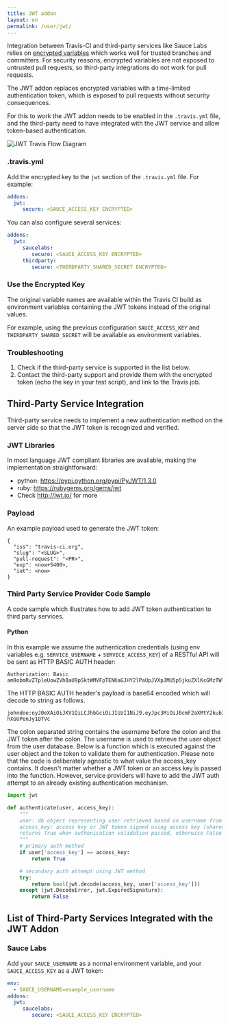 ```yaml
---
title: JWT addon
layout: en
permalink: /user/jwt/
---
```


Integration between Travis-CI and third-party services like Sauce Labs relies
on [encrypted variables](http://docs.travis-ci.com/user/environment-variables/#Encrypted-Variables)
which works well for trusted branches and committers. For security reasons,
encrypted variables are not exposed to untrusted pull requests, so third-party
integrations do not work for pull requests.

The JWT addon replaces encrypted variables with a time-limited authentication
token, which is exposed to pull requests without security consequences.

For this to work the JWT addon needs to be enabled in the `.travis.yml` file,
and the third-party need to have integrated with the JWT service and allow
token-based authentication.

<img src="../images/travis_jwt.svg" alt="JWT Travis Flow Diagram">


### .travis.yml

Add the encrypted key to the `jwt` section of the `.travis.yml`
file. For example:

```yml
addons:
  jwt:
     secure: <SAUCE_ACCESS_KEY ENCRYPTED>
```

You can also configure several services:

```yml
addons:
  jwt:
     saucelabs:
        secure: <SAUCE_ACCESS_KEY ENCRYPTED>
     thirdparty:
        secure: <THIRDPARTY_SHARED_SECRET ENCRYPTED>
```

### Use the Encrypted Key

The original variable names are available within the Travis CI build as
environment variables containing the JWT tokens instead of the original values.

For example, using the previous configuration `SAUCE_ACCESS_KEY` and
`THIRDPARTY_SHARED_SECRET` will be available as environment variables.

### Troubleshooting

1. Check if the third-party service is supported in the list below.
2. Contact the third-party support and provide them with the encrypted token (echo the key in your test script), and link to the Travis job.

## Third-Party Service Integration

Third-party service needs to implement a new authentication method on the server side so that the JWT token is recognized and verified.

### JWT Libraries

In most language JWT compliant libraries are available, making the implementation straightforward:

- python: https://pypi.python.org/pypi/PyJWT/1.3.0
- ruby: https://rubygems.org/gems/jwt
- Check http://jwt.io/ for more

### Payload

An example payload used to generate the JWT token:
```
{
  "iss": "travis-ci.org",
  "slug": "<SLUG>",
  "pull-request": "<PR>",
  "exp": <now+5400>,
  "iat": <now>
}
```

### Third Party Service Provider Code Sample 

A code sample which illustrates how to add JWT token authentication to third party services.

#### Python

In this example we assume the authentication credentials (using env variables e.g. `SERVICE_USERNAME` + `SERVICE_ACCESS_KEY`) of a RESTful API will be sent as HTTP BASIC AUTH header:

```
Authorization: Basic am9obmRvZTpleUowZVhBaU9pSktWMVFpTENKaGJHY2lPaUpJVXpJMU5pSjkuZXlKcGMzTWlPaUow\nY21GMmFYTXRZMmt1YjNKbklpd2ljMngxWnlJNkluUnlZWFpwY3kxamFTOTBjbUYyYVhNdFkya2lM\nQ0p3ZFd4c0xYSmxjWFZsYzNRaU9pSWlMQ0psZUhBaU9qVTBNREFzSW1saGRDSTZNSDAuc29RSmdI\nUjZjR05yOUxqX042eUwyTms1U1F1Zy1oWEdVUGVuSnkxUVRWYw==
```

The HTTP BASIC AUTH header's payload is base64 encoded which will decode to string as follows.

```
johndoe:eyJ0eXAiOiJKV1QiLCJhbGciOiJIUzI1NiJ9.eyJpc3MiOiJ0cmF2aXMtY2kub3JnIiwic2x1ZyI6InRyYXZpcy1jaS90cmF2aXMtY2kiLCJwdWxsLXJlcXVlc3QiOiIiLCJleHAiOjU0MDAsImlhdCI6MH0.soQJgHR6cGNr9Lj_N6yL2Nk5SQug-hXGUPenJy1QTVc
```

The colon separated string contains the username before the colon and the JWT
token after the colon. The username is used to retrieve the user object from
the user database. Below is a function which is executed against the user
object and the token to validate them for authentication. Please note that the
code is deliberately agnostic to what value the access_key contains. It doesn't
matter whether a JWT token or an access key is passed into the function.
However, service providers will have to add the JWT auth attempt to an already
existing authentication mechanism.

```python
import jwt

def authenticate(user, access_key):
    """
    user: db object representing user retrieved based on username from HTTP BASIC AUTH
    access_key: access key or JWT token signed using access key (shared secret)
    returns True when authenication validation passed, otherwise False
    """
    # primary auth method
    if user['access_key'] == access_key:
        return True

    # secondary auth attempt using JWT method
    try:
        return bool(jwt.decode(access_key, user['access_key']))
    except (jwt.DecodeError, jwt.ExpiredSignature):
        return False
```

## List of Third-Party Services Integrated with the JWT Addon

### Sauce Labs

Add your `SAUCE_USERNAME` as a normal environment variable, and your `SAUCE_ACCESS_KEY` as a JWT token:

```yml
env:
  - SAUCE_USERNAME=example_username
addons:
  jwt:
     saucelabs:
        secure: <SAUCE_ACCESS_KEY ENCRYPTED>
```

